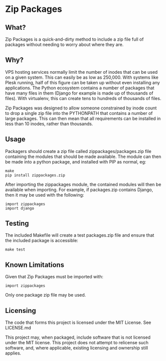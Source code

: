Zip Packages
============

What?
-----

Zip Packages is a quick-and-dirty method to include a zip file full of packages 
without needing to worry about where they are.

Why?
----

VPS hosting services normally limit the number of inodes that can be used on a
given system. This can easily be as low as 250,000. With systems like Plesk
running, half of this figure can be taken up without even installing any
applications. The Python ecosystem contains a number of packages that have many
files in them (Django for example is made up of thousands of files). With
virtualenv, this can create tens to hundreds of thousands of files.

Zip Packages was designed to allow someone constrained by inode count to drop a
single zip file into the PYTHONPATH that contains a number of large packages.
This can then mean that all requirements can be installed in less than 10
inodes, rather than thousands.

Usage
-----

Packagers should create a zip file called zippackages/packages.zip file
containing the modules that should be made available. The module can then be
made into a python package, and installed with PIP as normal, eg:

	make
	pip install zippackages.zip

After importing the zippackages module, the contained modules will then be
available when importing. For example, if packages.zip contains Django, then it
may be used with the following:

	import zippackages
	import django

Testing
-------

The included Makefile will create a test packages.zip file and ensure that the
included package is accessible:

	make test

Known Limitations
-----------------

Given that Zip Packages must be imported with:

	import zippackages

Only one package zip file may be used.

Licensing
---------

The code that forms this project is licensed under the MIT License. See
LICENSE.md

This project may, when packaged, include software that is not licensed under
the MIT license. This project does not attempt to relicense such software, and,
where applicable, existing licensing and ownership still applies.
